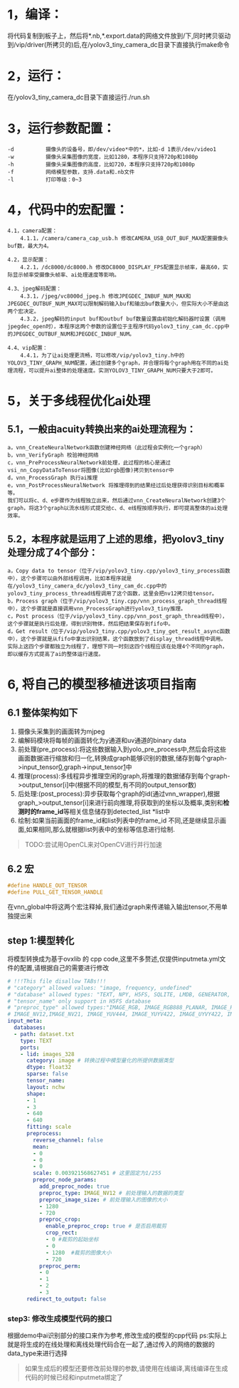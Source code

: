 # 1，编译：
将代码复制到板子上，然后将*.nb,*.export.data的网络文件放到/下,同时拷贝驱动到/vip/driver(所拷贝的)后,在/yolov3_tiny_camera_dc目录下直接执行make命令

# 2，运行：
在/yolov3_tiny_camera_dc目录下直接运行./run.sh

# 3，运行参数配置：
	-d			摄像头的设备号，即/dev/video*中的*，比如-d 1表示/dev/video1
	-w			摄像头采集图像的宽度，比如1280，本程序只支持720p和1080p
	-h 			摄像头采集图像的高度，比如720，本程序只支持720p和1080p
	-f			网络模型参数，支持.data和.nb文件
	-l			打印等级：0~3

# 4，代码中的宏配置：
	4.1，camera配置：
		4.1.1，/camera/camera_cap_usb.h 修改CAMERA_USB_OUT_BUF_MAX配置摄像头buf数，最大为4。

	4.2，显示配置：
		4.2.1，/dc8000/dc8000.h 修改DC8000_DISPLAY_FPS配置显示帧率，最高60，实际显示帧率受摄像头帧率、ai处理速度等影响。

	4.3、jpeg解码配置：
		4.3.1，/jpeg/vc8000d_jpeg.h 修改JPEGDEC_INBUF_NUM_MAX和JPEGDEC_OUTBUF_NUM_MAX可以限制解码输入buf和输出buf数量大小，但实际大小不是由这两个宏决定。
		4.3.2，jpeg解码的input buf和outbuf buf数量设置由初始化解码器时设置（调用jpegdec_open时），本程序这两个参数的设置位于主程序代码yolov3_tiny_cam_dc.cpp中的JPEGDEC_OUTBUF_NUM和JPEGDEC_INBUF_NUM。

	4.4、vip配置：
		4.4.1，为了让ai处理更流畅，可以修改/vip/yolov3_tiny.h中的YOLOV3_TINY_GRAPH_NUM配置，通过创建多个graph，并合理将每个graph用在不同的ai处理流程，可以提升ai整体的处理速度。实测YOLOV3_TINY_GRAPH_NUM只要大于2即可。

# 5，关于多线程优化ai处理
## 5.1，一般由acuity转换出来的ai处理流程为：
	a，vnn_CreateNeuralNetwork函数创建神经网络（此过程会实例化一个graph）
	b，vnn_VerifyGraph 校验神经网络
	c，vnn_PreProcessNeuralNetwork前处理，此过程的核心是通过vsi_nn_CopyDataToTensor将图像(比如rgb图像)拷贝到tensor中
	d，vnn_ProcessGraph 执行ai推理
	e，vnn_PostProcessNeuralNetwork 将推理得到的结果经过后处理获得识别目标和概率等。
	我们可以将c、d、e步骤作为线程独立出来，然后通过vnn_CreateNeuralNetwork创建3个graph，将这3个graph以流水线形式提交给c、d、e线程按顺序执行，即可提高整体的ai处理效率。	
## 5.2，本程序就是运用了上述的思维，把yolov3_tiny处理分成了4个部分：
	a，Copy data to tensor（位于/vip/yolov3_tiny.cpp/yolov3_tiny_process函数中），这个步骤可以由外部线程调用，比如本程序就是在/yolov3_tiny_camera_dc/yolov3_tiny_cam_dc.cpp中的yolov3_tiny_process_thread线程调用了这个函数，这里会把nv12拷贝给tensor。
	b，Process graph（位于/vip/yolov3_tiny.cpp/vnn_process_graph_thread线程中），这个步骤就是直接调用vnn_ProcessGraph进行yolov3_tiny推理。
	c，Post process（位于/vip/yolov3_tiny.cpp/vnn_post_graph_thread线程中），这个步骤就是执行后处理，得到识别物体，然后把结果保存到fifo中。
	d，Get result（位于/vip/yolov3_tiny.cpp/yolov3_tiny_get_result_async函数中），这个步骤就是从fifo中拿出识别结果，这个函数放到了display_thread线程中调用。
	实际上这四个步骤都独立为线程了，理想下同一时刻这四个线程应该在处理4个不同的graph，即以缓存方式提高了ai的整体运行速度。

		
# 6, 将自己的模型移植进该项目指南
## 6.1 整体架构如下
1. 摄像头采集到的画面转为mjpeg
2. 编解码模块将每帧的画面转化为y通道和uv通道的binary data
3. 前处理(pre_process):将这些数据输入到yolo_pre_process中,然后会将这些画面数据进行缩放和归一化,转换成graph能够识别的数据,储存到每个graph->input_tensor[0](y通道数据),graph->input_tensor[1](uv通道数据)中
4. 推理(process):多线程异步推理空闲的graph,将推理的数据储存到每个graph->output_tensor[i]中(根据不同的模型,有不同的output_tensor数)
5. 后处理:(post_process):异步获取每个graph的id(通过vnn_wrapper),根据graph_>output_tensor[i]来进行前向推理,将获取到的坐标以及概率,类别和**检测时的frame_id**等相关信息储存到detected_list *list中
6. 绘制:如果当前画面的frame_id和list列表中的frame_id 不同,还是继续显示画面,如果相同,那么就根据list列表中的坐标等信息进行绘制.
> TODO:尝试用OpenCL来对OpenCV进行并行加速
## 6.2 宏
```c++
#define HANDLE_OUT_TENSOR
#define PULL_GET_TENSOR_HANDLE
```
在vnn_global中将这两个宏注释掉,我们通过graph来传递输入输出tensor,不用单独提出来

## step 1:模型转化
将模型转换成为基于ovxlib 的 cpp code,这里不多赘述,仅提供inputmeta.yml文件的配置,请根据自己的需要进行修改
```yml
# !!!This file disallow TABs!!!
# "category" allowed values: "image, frequency, undefined"
# "database" allowed types: "TEXT, NPY, H5FS, SQLITE, LMDB, GENERATOR, ZIP"
# "tensor_name" only support in H5FS database
# "preproc_type" allowed types:"IMAGE_RGB, IMAGE_RGB888_PLANAR, IMAGE_RGB888_PLANAR_SEP, IMAGE_I420, 
# IMAGE_NV12,IMAGE_NV21, IMAGE_YUV444, IMAGE_YUYV422, IMAGE_UYVY422, IMAGE_GRAY, IMAGE_BGRA, TENSOR"
input_meta:
  databases:
  - path: dataset.txt
    type: TEXT
    ports:
    - lid: images_328
      category: image # 转换过程中模型量化的所提供数据类型
      dtype: float32
      sparse: false
      tensor_name:
      layout: nchw
      shape:
      - 1
      - 3
      - 640
      - 640
      fitting: scale
      preprocess:
        reverse_channel: false
        mean:
        - 0
        - 0
        - 0
        scale: 0.003921568627451 # 这里固定为1/255
        preproc_node_params:
          add_preproc_node: true
          preproc_type: IMAGE_NV12 # 前处理输入的数据的类型
          preproc_image_size: # 前处理输入的图像的大小
          - 1280
          - 720
          preproc_crop:
            enable_preproc_crop: true # 是否启用裁剪
            crop_rect:
            - 0 #裁剪的起始坐标
            - 0
            - 1280  #裁剪的图像大小
            - 720
          preproc_perm:
          - 0
          - 1
          - 2
          - 3
      redirect_to_output: false
```

### step3: 修改生成模型代码的接口
根据demo中ai识别部分的接口来作为参考,修改生成的模型的cpp代码
ps:实际上就是将生成的在线处理和离线处理代码合在一起了,通过传入的网络的数据的data_type来进行选择

> 如果生成后的模型还要修改前处理的参数,请使用在线编译,离线编译在生成代码的时候已经和inputmeta绑定了
